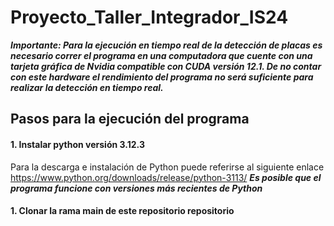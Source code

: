 # Proyecto_Taller_Integrador_IS24

***Importante: Para la ejecución en tiempo real de la detección de placas es necesario correr el programa en una computadora que cuente con una tarjeta gráfica de Nvidia compatible con CUDA versión 12.1. De no contar con este hardware el rendimiento del programa no será suficiente para realizar la detección en tiempo real.***

## Pasos para la ejecución del programa
#### 1. Instalar python versión 3.12.3
Para la descarga e instalación de Python puede referirse al siguiente enlace https://www.python.org/downloads/release/python-3113/
***Es posible que el programa funcione con versiones más recientes de Python***


#### 1. Clonar la rama main de este repositorio repositorio
